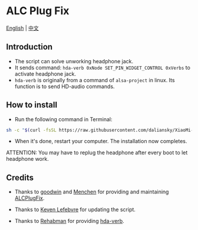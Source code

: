 # ALC Plug Fix

[English](README.md) | [中文](README_CN.md)

## Introduction

* The script can solve unworking headphone jack.
* It sends command: `hda-verb 0xNode SET_PIN_WIDGET_CONTROL 0xVerbs` to activate headphone jack.
* `hda-verb` is originally from a command of `alsa-project` in linux. Its function is to send HD-audio commands.


## How to install

- Run the following command in Terminal:

```bash
sh -c "$(curl -fsSL https://raw.githubusercontent.com/daliansky/XiaoMi-Pro-Hackintosh/master/ALCPlugFix/one-key-alcplugfix.sh)"
```

- When it's done, restart your computer. The installation now completes.

ATTENTION: You may have to replug the headphone after every boot to let headphone work.


## Credits

* Thanks to [goodwin](https://github.com/goodwin) and [Menchen](https://github.com/Menchen/ALCPlugFix) for providing and maintaining [ALCPlugFix](https://github.com/goodwin/ALCPlugFix).

* Thanks to [Keven Lefebvre](https://github.com/orditeck) for updating the script.

* Thanks to [Rehabman](https://github.com/RehabMan) for providing [hda-verb](https://github.com/RehabMan/EAPD-Codec-Commander).
